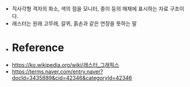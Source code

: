 - 직사각형 격자의 화소, 색의 점을 모니터, 종이 등의 매체에 표시하는 자료 구조이다.
- 래스터는 원래 고무래, 갈퀴, 흙손과 같은 연장을 뜻하는 말
- # Reference
- https://ko.wikipedia.org/wiki/래스터_그래픽스
- https://terms.naver.com/entry.naver?docId=3435889&cid=42346&categoryId=42346